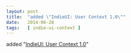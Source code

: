 ```yaml
---
layout: post
title:  "added \"IndieUI: User Context 1.0\""
date:   2014-06-28
tags:   [ indie-ui-context ]
---
```


added "[IndieUI: User Context 1.0](/spec/indie-ui-context)"

